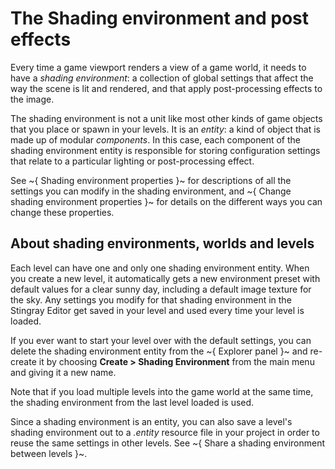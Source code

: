# The Shading environment and post effects

Every time a game viewport renders a view of a game world, it needs to have a *shading environment*: a collection of global settings that affect the way the scene is lit and rendered, and that apply post-processing effects to the image.

The shading environment is not a unit like most other kinds of game objects that you place or spawn in your levels. It is an *entity*: a kind of object that is made up of modular *components*. In this case, each component of the shading environment entity is responsible for storing configuration settings that relate to a particular lighting or post-processing effect.

See ~{ Shading environment properties }~ for descriptions of all the settings you can modify in the shading environment, and ~{ Change shading environment properties }~ for details on the different ways you can change these properties.

## About shading environments, worlds and levels

Each level can have one and only one shading environment entity. When you create a new level, it automatically gets a new environment preset with default values for a clear sunny day, including a default image texture for the sky. Any settings you modify for that shading environment in the Stingray Editor get saved in your level and used every time your level is loaded.

If you ever want to start your level over with the default settings, you can delete the shading environment entity from the ~{ Explorer panel }~ and re-create it by choosing **Create > Shading Environment** from the main menu and giving it a new name.

Note that if you load multiple levels into the game world at the same time, the shading environment from the last level loaded is used.

Since a shading environment is an entity, you can also save a level's shading environment out to a *.entity* resource file in your project in order to reuse the same settings in other levels. See ~{ Share a shading environment between levels }~.
